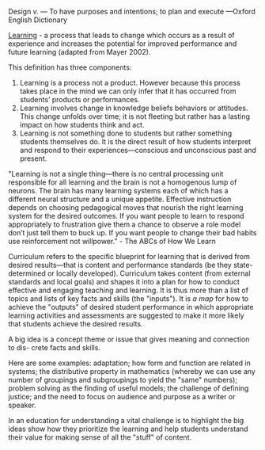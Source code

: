 Design *v.* — To have purposes and intentions; to plan and execute —Oxford English Dictionary

<u>Learning</u> - a process that leads to change which occurs as a result of experience and increases the potential for improved performance and future learning (adapted from Mayer 2002).

This definition has three components:

<ol>
	<li>
		Learning is a process not a product. However because this process takes place in the mind we can only infer that it has occurred from students’ products or performances.
	</li>
	<li>
		Learning involves change in knowledge beliefs behaviors or attitudes. This change unfolds over time; it is not fleeting but rather has a lasting impact on how students think and act.
	</li>
	<li>
		Learning is not something done to students but rather something students themselves do. It is the direct result of how students interpret and respond to their experiences—conscious and unconscious past and present.
	</li>
</ol>

"Learning is not a single thing—there is no central processing unit responsible for all learning and the brain is not a homogenous lump of neurons. The brain has many learning systems each of which has a different neural structure and a unique appetite. Effective instruction depends on choosing pedagogical moves that nourish the right learning system for the desired outcomes. If you want people to learn to respond appropriately to frustration give them a chance to observe a role model don’t just tell them to buck up. If you want people to change their bad habits use reinforcement not willpower." - The ABCs of How We Learn

Curriculum refers to the specific blueprint for learning that is derived from desired results—that is content and performance standards (be they state-determined or locally developed). Curriculum takes content (from external standards and local goals) and shapes it into a plan for how to conduct effective and engaging teaching and learning. It is thus more than a list of topics and lists of key facts and skills (the "inputs"). It is *a map* for how to achieve the "outputs" of desired student performance in which appropriate learning activities and assessments are suggested to make it more likely that students achieve the desired results.

A big idea is a concept theme or issue that gives meaning and connection to dis- crete facts and skills.

Here are some examples: adaptation; how form and function are related in systems; the distributive property in mathematics (whereby we can use any number of groupings and subgroupings to yield the "same" numbers); problem solving as the finding of useful models; the challenge of defining justice; and the need to focus on audience and purpose as a writer or speaker.

In an education for understanding a vital challenge is to highlight the big ideas show how they prioritize the learning and help students understand their value for making sense of all the "stuff" of content.